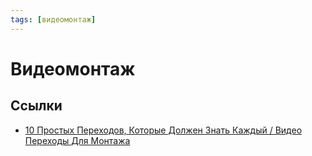 ```yaml
---
tags: [видеомонтаж]
---
```

# Видеомонтаж



## Ссылки

* [10 Простых Переходов, Которые Должен Знать Каждый / Видео Переходы Для Монтажа](https://www.youtube.com/watch?v=qZmMvF-bn-w)